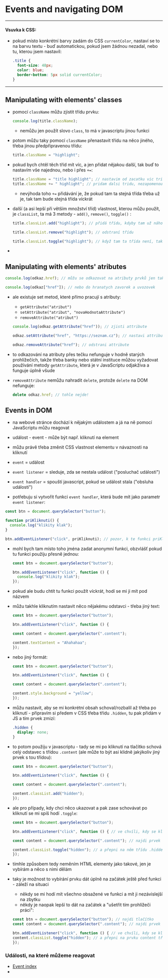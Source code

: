 #  Events and navigating DOM

*******************
#### Vsuvka k CSS:
* pokud místo konkrétní barvy zadám do CSS `currentColor`, nastaví se to na barvu textu - buď automatickou, pokud jsem žádnou nezadal, nebo tu, kterou jsem nastavil:
  ```CSS
  .title {
    font-size: 48px;
    color: blue;
    border-bottom: 5px solid currentColor;
  }
  ```
*******************

## Manipulating with elements' classes

* pomocí `className` můžu zjistit třídu prvku:

  ```javascript
  console.log(title.className);
  ```
  * nemůžu jen použít slovo `class`, to má v javascriptu jinou funkci

* potom můžu taky pomocí `className` přenastavit třídu na něco jiného, třeba jinou předpřipravenou třídu:

  ```javascript
  title.className = "highlight";
  ```

* pokud bych chtěl těch tříd mít víc, a jen přidat nějakou další, tak buď to nastavím vše najednou, nebo i přes `+=`:

  ```javascript
  title.className = "title highlight"; // nastavim od zacatku vic trid
  title.className += " highlight"; // pridam dalsi tridu, nezapomenout na mezeru!
  ```
  * nevýhoda toho `+=` přidávání je, že pokud tam ta stejná třída třeba už je, tak tam bude stejná třída víckrát

* další (a asi lepší při větším množství tříd) vlastnost, kterou můžu použít, je `classList`, ta má 3 metody - `add()`, `remove()`, `toggle()` : 

  ```javascript
  title.classList.add("highlight"); // přidá třídu, kdyby tam už náhodou byla, tak se neduplikuje

  title.classList.remove("highlight"); // odstraní třídu

  title.classList.toggle("highlight"); // když tam ta třída není, tak ji přidá a když tam je, tak ji odebere

  ```
* 

## Manipulating with elements' atributes

```javascript
console.log(odkaz.href); // můžu se odkazovat na atributy prvků jen takhle přes tečku

console.log(odkaz["href"]); // nebo do hranatych zavorek a uvozovek
```
* ale existuje set metod, které přímo pracují s atributy:
  * `getAttribute("atribut")`
  * `setAttribute("atribut", "novaHodnotaAttribute")`
  * `removeAttribute("atribut")`

  ```javascript
  console.log(odkaz.getAttribute("href")); // zjisti attribute

  odkaz.setAttribute("href", "https://seznam.cz"); // nastavi attribute, druha hodnota je, na co to nastavuju

  odkaz.removeAttribute("href"); // odstrani attribute
  ```

* to odkazování na atributy přes tečku nefunguje v hodně starých prohlížečích, takže třeba banky nebo státní instituce můžou vyžadovat používání metody `getAttribute`, která je v JavaScriptu odjakživa a funguje úplně všude

* `removeAttribute` nemůžu nahradit `delete`, protože `delete` na DOM nefunguje:
  ```javascript
  delete odkaz.href; // tohle nejde!
  ```

## Events in DOM

* na webové stránce dochází k nějakým událostem a já na ně pomocí JavaScriptu můžu reagovat

* událost - event - může být např. kliknutí na element

* můžu právě třeba změnit CSS vlastnost elementu v návaznosti na kliknutí

* `event` = událost
* `event listener` = sleduje, zda se nestala událost ("posluchač události")
* `event handler` = spouští javascript, pokud se událost stala ("obsluha události")

* potřebuju si vytvořit funkci `event handler`, která bude mít jako parametr `event listener`:

```javascript
const btn = document.querySelector("button");

function priKliknuti() {
  console.log("klikity klak");
}

btn.addEventListener("click", priKliknuti); // pozor, k te funkci priKliknuti, nebo jine event listener funkci nepridavam kulate zavorky, to bych rikala, ze ji ma hned spustit! jen rikam event handlerovi, ze "tady je nazev funkce, kterou spustis pozdeji, kdyz dojde ke kliknuti"
```

* mohl bych tam místo toho jména zadat anonymní funkci, obzvlášť pokud tu funkci použiju přesně jednou:

  ```javascript
  const btn = document.querySelector("button");

  btn.addEventListener("click", function () {
    console.log("klikity klak");
  }); 
  ```
* pokud ale budu chtít tu funkci použít víckrát, hodí se mi ji mít pod názvem

* můžu takhle kliknutím nastavit něco nějakému odstavci - třeba jiný text:
  ```javascript
  const btn = document.querySelector("button");

  btn.addEventListener("click", function () {

  const content = document.querySelector(".content");
  
  content.textContent = "Ahahahaa";
  });
  ```
* nebo jiný formát:
  ```javascript
  const btn = document.querySelector("button");

  btn.addEventListener("click", function () {

  const content = document.querySelector(".content");
  
  content.style.background = "yellow";
  });
  ```
* můžu nastavit, aby se mi konkrétní obsah schoval/rozbalil až třeba po kliknutí - připravím si předem v CSS třeba třídu `.hidden`, tu pak přidám v JS a tím prvek zmizí:
  ```CSS
  .hidden {
    display: none;
  }
  ```
* to potom použiju v javascriptu - tady se mi po kliknutí na tlačítko schová celý odstavec s třídou `.content` (ale může to být asi klidně jakýkoliv jiný prvek s tou třídou):
  ```javascript
  const btn = document.querySelector("button");

  btn.addEventListener("click", function () {

  const content = document.querySelector(".content");
  
  content.classList.add("hidden");
  });
  ```
* ale pro případy, kdy chci něco ukazovat a pak zase schovávat po kliknutí se mi spíš hodí `.toggle`:

  ```javascript
  const btn = document.querySelector("button");

  btn.addEventListener("click", function () { // ve chvíli, kdy se klikne na tlačítko

  const content = document.querySelector(".content"); // najdi prvek s třídou .content
  
  content.classList.toggle("hidden"); // a přepni na něm třídu .hidden
  });
  ```
* tímhle způsobem tedy neměním HTML elementy jako takové, jen je vybírám a něco s nimi dělám

* taky je možnost to vybírání prvku dát úplně na začátek ještě před funkci - záleží na situaci
  * někdy se mi hodí mít všechno obsažené ve funkci a mít ji nezávislejší na zbytku
  * někdy je naopak lepší to dát na začátek a "ušetřit tím prohlížeči práci":

  ```javascript
  const btn = document.querySelector("button"); // najdi tlačítko
  const content = document.querySelector(".content"); // najdi prvek s třídou .content

  btn.addEventListener("click", function () { // ve chvíli, kdy se klikne na tlačítko
  content.classList.toggle("hidden"); // a přepni na prvku content třídu .hidden
  });
  ```

### Události, na které můžeme reagovat

* [Event index](https://developer.mozilla.org/en-US/docs/Web/Events)
* 